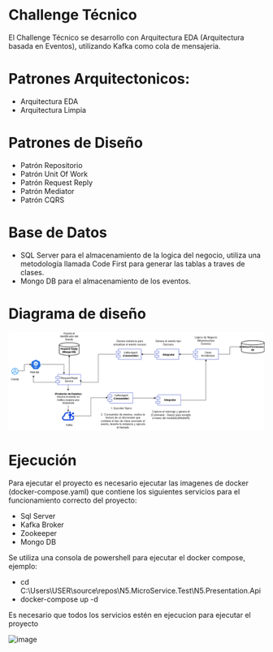 # Challenge Técnico
El Challenge Técnico se desarrollo con Arquitectura EDA (Arquitectura basada en Eventos), utilizando Kafka como cola de mensajeria. 

# Patrones Arquitectonicos:

* Arquitectura EDA
* Arquitectura Limpia

# Patrones de Diseño

* Patrón Repositorio
* Patrón Unit Of Work
* Patrón Request Reply
* Patrón Mediator
* Patrón CQRS

# Base de Datos

* SQL Server para el almacenamiento de la logica del negocio, utiliza una metodología llamada Code First para generar las tablas a traves de clases.
* Mongo DB para el almacenamiento de los eventos.

# Diagrama de diseño
![image](https://github.com/andreymax1230/N5Challenge/blob/1f71d6d209bab5c6c1856e300fefb6628eb6b178/ArquitecturaEda.drawio.png)

# Ejecución
Para ejecutar el proyecto es necesario ejecutar las imagenes de docker (docker-compose.yaml) que contiene los siguientes servicios para el funcionamiento correcto del proyecto:

* Sql Server 
* Kafka Broker
* Zookeeper
* Mongo DB

Se utiliza una consola de powershell para ejecutar el docker compose, ejemplo:
* cd C:\Users\USER\source\repos\N5.MicroService.Test\N5.Presentation.Api
* docker-compose up -d

Es necesario que todos los servicios estén en ejecucion para ejecutar el proyecto

![image](https://github.com/andreymax1230/N5Test/blob/ff08c8d84f5ccdab9e452ea9f6f2a3355059c6f7/DockerN5.png)
